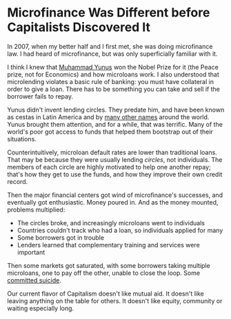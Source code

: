 # Microfinance Was Different before Capitalists Discovered It

In 2007, when my better half and I first met, she was doing microfinance law. I had heard of microfinance, but was only superficially familiar with it. 

I think I knew that [Muhammad Yunus](https://en.wikipedia.org/wiki/Muhammad_Yunus) won the Nobel Prize for it (the Peace prize, not for Economics) and how microloans work. I also understood that microlending violates a basic rule of banking: you must have collateral in order to give a loan. There has to be something you can take and sell if the borrower fails to repay. 

Yunus didn't invent lending circles. They predate him, and have been known as cestas in Latin America and by [many other names](https://blog.wetrust.io/roscas-around-the-world-70c68d5e040) around the world. Yunus brought them attention, and for a while, that was terrific. Many of the world's poor got access to funds that helped them bootstrap out of their situations. 

Counterintuitively, microloan default rates are lower than traditional loans. That may be because they were usually lending *circles*, not individuals. The members of each circle are highly motivated to help one another repay; that's how they get to use the funds, and how they improve their own credit record. 

Then the major financial centers got wind of microfinance's successes, and eventually got enthusiastic. Money poured in. And as the money mounted, problems multiplied:

- The circles broke, and increasingly microloans went to individuals
- Countries couldn't track who had a loan, so individuals applied for many
- Some borrowers got in trouble 
- Lenders learned that complementary training and services were important 

Then some markets got saturated, with some borrowers taking multiple microloans, one to pay off the other, unable to close the loop. Some [committed suicide](https://web.archive.org/web/20160304035259/https://www.bloomberg.com/news/articles/2010-12-28/suicides-among-borrowers-in-india-show-how-men-made-a-mess-of-microcredit). 

Our current flavor of Capitalism doesn't like mutual aid. It doesn't like leaving anything on the table for others. It doesn't like equity, community or waiting especially long. 